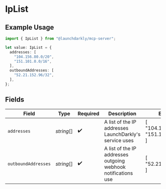 # IpList

## Example Usage

```typescript
import { IpList } from "@launchdarkly/mcp-server";

let value: IpList = {
  addresses: [
    "104.156.80.0/20",
    "151.101.0.0/16",
  ],
  outboundAddresses: [
    "52.21.152.96/32",
  ],
};
```

## Fields

| Field                                                         | Type                                                          | Required                                                      | Description                                                   | Example                                                       |
| ------------------------------------------------------------- | ------------------------------------------------------------- | ------------------------------------------------------------- | ------------------------------------------------------------- | ------------------------------------------------------------- |
| `addresses`                                                   | *string*[]                                                    | :heavy_check_mark:                                            | A list of the IP addresses LaunchDarkly's service uses        | [<br/>"104.156.80.0/20",<br/>"151.101.0.0/16"<br/>]           |
| `outboundAddresses`                                           | *string*[]                                                    | :heavy_check_mark:                                            | A list of the IP addresses outgoing webhook notifications use | [<br/>"52.21.152.96/32"<br/>]                                 |
